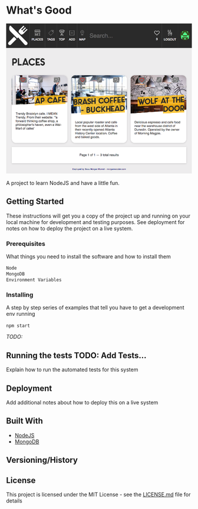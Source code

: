 # What's Good

![Screenshot](readme-assets/screenshot1.png)


A project to learn NodeJS and have a little fun. 

## Getting Started

These instructions will get you a copy of the project up and running on your local machine for development and testing purposes. See deployment for notes on how to deploy the project on a live system.

### Prerequisites

What things you need to install the software and how to install them

```
Node
MongoDB
Environment Variables
```

### Installing

A step by step series of examples that tell you have to get a development env running

``npm start``

*TODO:*

<!-- ```
Give the example
```

And repeat

```
until finished
``` -->

## Running the tests TODO: Add Tests...

Explain how to run the automated tests for this system

## Deployment

Add additional notes about how to deploy this on a live system

## Built With

* [NodeJS]() 
* [MongoDB]()

## Versioning/History

## License

This project is licensed under the MIT License - see the [LICENSE.md](LICENSE.md) file for details

